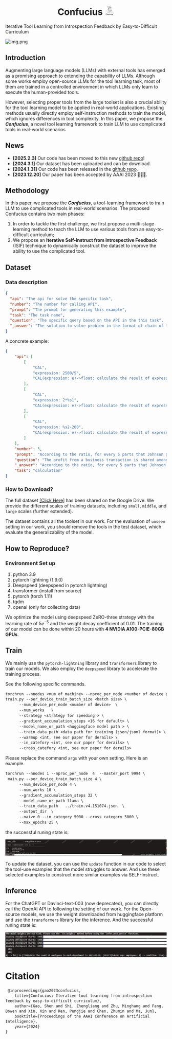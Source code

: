 
<div align="center">
   <h1>Confucius <img src="./assets/image-20230817114433957.png" alt="Logo" width="30px" height="30"/></h1>
</div>

Iterative Tool Learning from Introspection Feedback by Easy-to-Difficult Curriculum

![img.png](./assets/images/method.png)

## Introduction

Augmenting large language models (LLMs) with external tools has emerged as a promising approach to extending the capability of LLMs. Although some works employ open-source LLMs for the tool learning task, most of them are trained in a controlled environment in which LLMs only learn to execute the human-provided tools.

However, selecting proper tools from the large toolset is also a crucial ability for the tool learning model to be applied in real-world applications. Existing methods usually directly employ self-instruction methods to train the model, which ignores differences in tool complexity. In this paper, we propose the ***Confucius***, a novel tool learning framework to train LLM to use complicated tools in real-world scenarios

## News

- **[2025.2.3]** Our code has been moved to this new [github repo](https://github.com/mangopy/Confucius-tool-learning/)!
- **[2024.3.1]** Our dataset has been uploaded and can be download. 
- **[2024.1.31]** Our code has been released in the [github repo](https://github.com/shizhl/Confucius).
- **[2023.12.20]** Our paper has been accepted by AAAI 2023 🎉🎉🎉.


## Methodology

In this paper, we propose the ***Confucius***,  a tool-learning framework to train LLM to use complicated tools in real-world scenarios. The proposed Confucius contains two main phases:

1. In order to tackle the first challenge, we first propose a multi-stage learning method to teach the LLM to use various tools from an easy-to-difficult curriculum;
2.  We propose an **Iterative Self-instruct from Introspective Feedback** (ISIF) technique to dynamically construct the dataset to improve the ability to use the complicated tool.



## Dataset

### Data description
```json
{   
  "api": "The api for solve the specific task",
  "number": "The number for calling API",
  "prompt": "The prompt for generating this example",
  "task": "The task name",
  "question": "The specific query based on the API in the this task",
  "_answer": "The solution to solve problem in the format of chain of thought (COT), where the above APIs are called back"
}
```
A concrete example:

```json
{
    "api": [
        [
            "CAL",
            "expression: 2500/5",
            "CAL(expression: e)->float: calculate the result of expression `e`, e.g. 1+2, 1/3, 4*5 and 7-1."
        ],
        [
            "CAL",
            "expression: 2*%s1",
            "CAL(expression: e)->float: calculate the result of expression `e`, e.g. 1+2, 1/3, 4*5 and 7-1."
        ],
        [
            "CAL",
            "expression: %s2-200",
            "CAL(expression: e)->float: calculate the result of expression `e`, e.g. 1+2, 1/3, 4*5 and 7-1."
        ]
    ],
    "number": 3,
    "prompt": "According to the ratio, for every 5 parts that Johnson gets, Mike gets 2 parts.Since Johnson got $2500, each part is therefore $2500/5 = $<<2500/5=500>>500.Mike will get 2*$500 = $<<2*500=1000>>1000.After buying the shirt he will have $1000-$200 = $<<1000-200=800>>800 left. ### 800",
    "question": "The profit from a business transaction is shared among 2 business partners, Mike and Johnson in the ratio 2:5 respectively. If Johnson got $2500, how much will Mike have after spending some of his share on a shirt that costs $200?",
    "_answer": "According to the ratio, for every 5 parts that Johnson gets, Mike gets 2 parts. Since Johnson got $2500, each part is therefore [CAL(2500/5) -> %s1].Mike will get 2*$%s1 = [CAL(2*%s1) -> %s2]. After buying the shirt, he will have $%s2-$200 = [CAL(%s2-200) -> %s3] left. ### 800",
    "task": "calculation"
}
```


### How to Download?
The full dataset [[Click Here]](https://drive.google.com/drive/folders/1Q0BYalic9XkQZYz8yHTBazfBl9MSydFS?usp=sharing) has been shared on the Google Drive. We provide the different scales of training datasets, including `small`, `middle`, and `large` scales (further extended).

The dataset contains all the toolset in our work. For the evaluation of `unseen` setting in our work, you should remove the tools in the test dataset, which evaluate the generalizability of the model.  


## How to Reproduce?

### Environment Set up

1. python 3.9 
2. pytorch lightning (1.9.0)
3. Deepspeed (deepspeed in pytorch lightning)
4. transformer (install from source)
5. pytorch (torch 1.11)
6. tqdm
7. openai (only for collecting data)

We optimize the model using deepspeed ZeRO-three  strategy with the learning rate of $5e^{-5}$ and the weight decay coefficient of 0.01.
The training of our model can be done within 20 hours with **4 NVIDIA A100-PCIE-80GB GPUs**.


## Train

We mainly use the `pytorch-lightning` library and `transformers` library to train our models. We also employ the `deepspeed` library to accelerate the training process.

See the following specific commands.

```txt
torchrun --nnodes <num of machine> --nproc_per_node <number of device per machine>  --master_port <port>  \
train.py --per_device_train_batch_size <batch size> \
      --num_device_per_node <number of device>  \
      --num_works   \
      --strategy <strategy for speeding > \
      --gradient_accumulation_steps <16 for default> \
      --model_name_or_path <huggingface model path > \
      --train_data_path <data path for training (json/jsonl format)> \
      --warmup <int, see our paper for derails> \
      --in_catefory <int, see our paper for derails> \
      --cross_catefory <int, see our paper for derails> 
```

Please replace the command `args` with your own setting. Here is an example.


```txt
torchrun --nnodes 1 --nproc_per_node  4  --master_port 9994 \
 main.py --per_device_train_batch_size 4 \
      --num_device_per_node 4 \
      --num_works 10 \
      --gradient_accumulation_steps 32 \
      --model_name_or_path llama \
      --train_data_path   ../train.v4.151074.json  \
      --output_dir  \
      --naive 0 --in_category 5000 --cross_category 5000 \
      --max_epochs 25 \
```

the successful runing state is:

![image-20230817165314476](assets/image-20230817165314476.png)

To update the dataset, you can use the `update` function in our code to select the tool-use examples that the model struggles to answer. And use these selected examples to construct more similar examples via SELF-Instruct.

## Inference

For the ChatGPT or Davinci-text-003 (now deprecated), you can directly call the OpenAI API to following the setting of our work.
For the Open-source models, we use the weight downloaded from huggingface platform and use the `transformers` library for the inference.  And the successful runing state is:

![image-20230818085121242](assets/image-20230818085121242.png)


# Citation

```text
 @inproceedings{gao2023confucius,
    title={Confucius: Iterative tool learning from introspection feedback by easy-to-difficult curriculum}, 
    author={Gao, Shen and Shi, Zhengliang and Zhu, Minghang and Fang, Bowen and Xin, Xin and Ren, Pengjie and Chen, Zhumin and Ma, Jun},
    booktitle={Proceedings of the AAAI Conference on Artificial Intelligence},
    year={2024}
}
```

